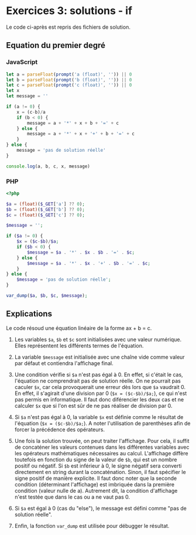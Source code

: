 # Exercices 3: solutions - if

Le code ci-après est repris des fichiers de solution.

## Equation du premier degré

### JavaScript

```javascript
let a = parseFloat(prompt('a (float)', '')) || 0
let b = parseFloat(prompt('b (float)', '')) || 0
let c = parseFloat(prompt('c (float)', '')) || 0
let x
let message = ''

if (a != 0) {
    x = (c-b)/a
    if (b < 0) {
        message = a + '*' + x + b + '=' + c
    } else {
        message = a + '*' + x + '+' + b + '=' + c
    }
} else {
    message = 'pas de solution réelle'
}

console.log(a, b, c, x, message)
```

### PHP

```php
<?php

$a = (float)($_GET['a'] ?? 0);
$b = (float)($_GET['b'] ?? 0);
$c = (float)($_GET['c'] ?? 0);

$message = '';

if ($a != 0) {
    $x = ($c-$b)/$a;
    if ($b < 0) {
        $message = $a . '*' . $x . $b . '=' . $c;
    } else {
        $message = $a . '*' . $x . '+' . $b . '=' . $c;
    }
} else {
    $message = 'pas de solution réelle';
}

var_dump($a, $b, $c, $message);
```


## Explications

Le code résoud une équation linéaire de la forme ax + b = c.

 1. Les variables `$a`, `$b` et `$c` sont initialisées avec une valeur numérique. Elles représentent les différents termes de l'équation.
 
 2. La variable `$message` est initialisée avec une chaîne vide comme valeur par défaut et contiendra l'affichage final.

 3. Une condition vérifie si `$a` n'est pas égal à 0. En effet, si c'était le cas, l'équation ne comprendrait pas de solution réelle. On ne pourrait pas caculer `$x`, car cela provoquerait une erreur dès lors que `$a` vaudrait 0. En effet, il s'agirait d'une division par 0 (`$x = ($c-$b)/$a;`), ce qui n'est pas permis en informatique. Il faut donc diférencier les deux cas et ne calculer `$x` que si l'on est sûr de ne pas réaliser de division par 0.
 
 4. Si `$a` n'est pas égal à 0, la variable `$x` est définie comme le résultat de l'équation (`$x = ($c-$b)/$a;`). A noter l'utilisation de parenthèses afin de forcer la précédence des opérateurs.

 5. Une fois la solution trouvée, on peut traiter l'affichage. Pour cela, il suffit de concaténer les valeurs contenues dans les différentes variables avec les opérateurs mathématiques nécessaires au calcul. L'affichage diffère toutefois en fonction du signe de la valeur de `$b`, qui est un nombre positif ou négatif. Si `$b` est inférieur à 0, le signe négatif sera converti directement en string durant la concaténation. Sinon, il faut spécifier le signe positif de manière explicite. Il faut donc noter que la seconde condition (déterminant l'affichage) est imbriquée dans la première condition (valeur nulle de a). Autrement dit, la condition d'affichage n'est testée que dans le cas ou a ne vaut pas 0.

 6. Si `$a` est égal à 0 (cas du "else"), le message est défini comme "pas de solution réelle".

 7. Enfin, la fonction `var_dump` est utilisée pour débugger le résultat.
